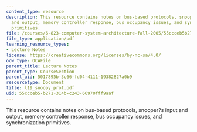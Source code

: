 ```yaml
---
content_type: resource
description: This resource contains notes on bus-based protocols, snooper?s input
  and output, memory controller response, bus occupancy issues, and synchronization
  primitives.
file: /courses/6-823-computer-system-architecture-fall-2005/55ccceb5b271314bc24366970fff9aaf_l19_snoopy_prot.pdf
file_type: application/pdf
learning_resource_types:
- Lecture Notes
license: https://creativecommons.org/licenses/by-nc-sa/4.0/
ocw_type: OCWFile
parent_title: Lecture Notes
parent_type: CourseSection
parent_uid: 5017895b-3c66-fd04-4111-19382827a0b9
resourcetype: Document
title: l19_snoopy_prot.pdf
uid: 55ccceb5-b271-314b-c243-66970fff9aaf
---
```

This resource contains notes on bus-based protocols, snooper?s input and output, memory controller response, bus occupancy issues, and synchronization primitives.